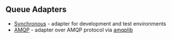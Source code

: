 Queue Adapters
-------------

* [Synchronous](adapter-sync.md) - adapter for development and test environments
* [AMQP](https://github.com/yiisoft/queue-amqp) - adapter over AMQP protocol via [amqplib](https://github.com/php-amqplib/php-amqplib)
